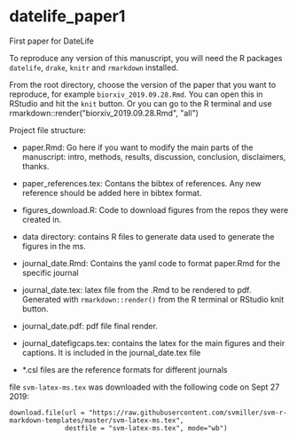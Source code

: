 # datelife_paper1
First paper for DateLife

To reproduce any version of this manuscript, you will need the R packages `datelife`, `drake`, `knitr` and `rmarkdown` installed.

From the root directory, choose the version of the paper that you want to reproduce, for example `biorxiv_2019.09.28.Rmd`.
You can open this in RStudio and hit the `knit` button. Or you can go to the R terminal and use rmarkdown::render("biorxiv_2019.09.28.Rmd", "all")

Project file structure:

- paper.Rmd: Go here if you want to modify the main parts of the manuscript: intro, methods, results, discussion, conclusion, disclaimers, thanks.
- paper_references.tex: Contans the bibtex of references. Any new reference should be added here in bibtex format.
- figures_download.R: Code to download figures from the repos they were created in.
- data directory: contains R files to generate data used to generate the figures in the ms.

- journal_date.Rmd: Contains the yaml code to format paper.Rmd for the specific journal
- journal_date.tex: latex file from the .Rmd to be rendered to pdf. Generated with `rmarkdown::render()` from the R terminal or RStudio knit button.
- journal_date.pdf: pdf file final render.
- journal_datefigcaps.tex: contains the latex for the main figures and their captions. It is included in the journal_date.tex file

- *.csl files are the reference formats for different journals

file `svm-latex-ms.tex` was downloaded with the following code on Sept 27 2019:
```
download.file(url = "https://raw.githubusercontent.com/svmiller/svm-r-markdown-templates/master/svm-latex-ms.tex",
              destfile = "svm-latex-ms.tex", mode="wb")
```
